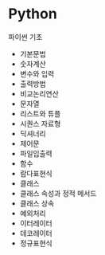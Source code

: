 # Python
파이썬 기초

* 기본문법
* 숫자계산
* 변수와 입력
* 출력방법
* 비교논리연산
* 문자열
* 리스트와 튜플
* 시퀀스 자료형
* 딕셔너리
* 제어문
* 파일입출력
* 함수
* 람다표현식
* 클래스
* 클래스 속성과 정적 메서드
* 클래스 상속
* 예외처리
* 이터레이터
* 데코레이터
* 정규표현식
